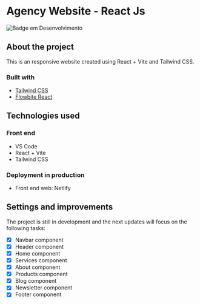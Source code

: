 # Agency Website - React Js

![Badge em Desenvolvimento](http://img.shields.io/static/v1?label=STATUS&message=EM%20DESENVOLVIMENTO&color=GREEN&style=for-the-badge)


## About the project

This is an responsive website created using React + Vite and Tailwind CSS. 

### Built with

- [Tailwind CSS](https://tailwindcss.com/docs/installation)
- [Flowbite React](https://www.flowbite-react.com/)

## Technologies used

### Front end
- VS Code
- React + Vite
- Tailwind CSS

### Deployment in production
- Front end web: Netlify

## Settings and improvements

The project is still in development and the next updates will focus on the following tasks:

- [x] Navbar component
- [x] Header component
- [x] Home component
- [x] Services component
- [x] About component
- [x] Products component
- [x] Blog component
- [x] Newsletter component
- [x] Footer component
